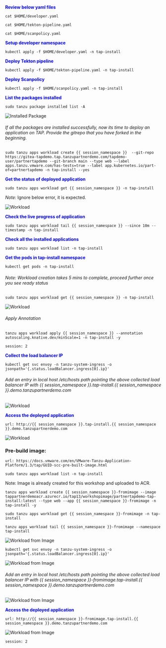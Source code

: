 <p style="color:blue"><strong> Review below yaml files </strong></p>

```execute
cat $HOME/developer.yaml
```

```execute
cat $HOME/tekton-pipeline.yaml
```

```execute
cat $HOME/scanpolicy.yaml
```

<p style="color:blue"><strong> Setup developer namespace </strong></p>

```execute
kubectl apply -f $HOME/developer.yaml -n tap-install
```

<p style="color:blue"><strong> Deploy Tekton pipeline </strong></p>

```execute
kubectl apply -f $HOME/tekton-pipeline.yaml -n tap-install
```

<p style="color:blue"><strong> Deploy Scanpolicy </strong></p>

```execute
kubectl apply -f $HOME/scanpolicy.yaml -n tap-install
```

<p style="color:blue"><strong> List the packages installed </strong></p>

```execute
sudo tanzu package installed list -A
```

![Installed Package](images/install-5.png)

###### If all the packages are installed successfully, now its time to deploy an application on TAP. Provide the gitrepo that you have forked in the beginning. 


```execute
sudo tanzu apps workload create {{ session_namespace }}  --git-repo https://gitea-tapdemo.tap.tanzupartnerdemo.com/tapdemo-user/partnertapdemo --git-branch main --type web --label apps.tanzu.vmware.com/has-tests=true --label app.kubernetes.io/part-of=partnertapdemo -n tap-install --yes
```

<p style="color:blue"><strong> Get the status of deployed application </strong></p>

```execute
sudo tanzu apps workload get {{ session_namespace }} -n tap-install
```

*Note:* Ignore below error, it is expected. 

![Workload](images/workload-1.png)

<p style="color:blue"><strong> Check the live progress of application</strong></p>

```execute-2
sudo tanzu apps workload tail {{ session_namespace }} --since 10m --timestamp -n tap-install
```

<p style="color:blue"><strong> Check all the installed applications </strong></p>

```execute
sudo tanzu apps workload list -n tap-install
```

<p style="color:blue"><strong> Get the pods in tap-install namespace </strong></p>

```execute
kubectl get pods -n tap-install
```

###### Note: Workload creation takes 5 mins to complete, proceed further once you see ready status

```execute
sudo tanzu apps workload get {{ session_namespace }} -n tap-install
```

![Workload](images/workload-2.png)

###### Apply Annotation

```execute
tanzu apps workload apply {{ session_namespace }} --annotation autoscaling.knative.dev/minScale=1 -n tap-install -y
```

```terminal:interrupt
session: 2
```

<p style="color:blue"><strong> Collect the load balancer IP </strong></p>

```execute
kubectl get svc envoy -n tanzu-system-ingress -o jsonpath='{.status.loadBalancer.ingress[0].ip}'
```

###### Add an entry in local host /etc/hosts path pointing the above collected load balancer IP with {{ session_namespace }}.tap-install.{{ session_namespace }}.demo.tanzupartnerdemo.com

![Workload](images/tap-workload-4.png)

<p style="color:blue"><strong> Access the deployed application </strong></p>

```dashboard:open-url
url: http://{{ session_namespace }}.tap-install.{{ session_namespace }}.demo.tanzupartnerdemo.com
```

![Workload](images/workload-3.png)


### Pre-build image: 

```dashboard:open-url
url: https://docs.vmware.com/en/VMware-Tanzu-Application-Platform/1.3/tap/GUID-scc-pre-built-image.html
```

```execute
sudo tanzu apps workload list -n tap-install
```

Note: Image is already created for this workshop and uploaded to ACR. 

```execute
tanzu apps workload create {{ session_namespace }}-fromimage --image tappartnerdemoacr.azurecr.io/tap13/workshopimage/partnertapdemo-tap-install:latest --type web --app {{ session_namespace }}-fromimage -n tap-install -y
```

```execute
sudo tanzu apps workload get {{ session_namespace }}-fromimage -n tap-install
```

```execute-2
tanzu apps workload tail {{ session_namespace }}-fromimage --namespace tap-install
```

![Workload from Image](images/fromimage-1.png)


```execute
kubectl get svc envoy -n tanzu-system-ingress -o jsonpath='{.status.loadBalancer.ingress[0].ip}'
```

![Workload from Image](images/fromimage-2.png)

###### Add an entry in local host /etc/hosts path pointing the above collected load balancer IP with {{ session_namespace }}-fromimage.tap-install.{{ session_namespace }}.demo.tanzupartnerdemo.com

![Workload from Image](images/fromimage-3.png)

<p style="color:blue"><strong> Access the deployed application </strong></p>

```dashboard:open-url
url: http://{{ session_namespace }}-fromimage.tap-install.{{ session_namespace }}.demo.tanzupartnerdemo.com
```

![Workload from Image](images/fromimage-4.png)

```terminal:interrupt
session: 2
```

